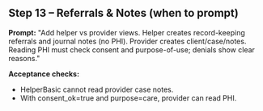 ## Step 13 – Referrals & Notes (when to prompt)
**Prompt:**
"Add helper vs provider views. Helper creates record-keeping referrals and journal notes (no PHI). Provider creates client/case/notes. Reading PHI must check consent and purpose-of-use; denials show clear reasons."

**Acceptance checks:**
- HelperBasic cannot read provider case notes.
- With consent_ok=true and purpose=care, provider can read PHI.
